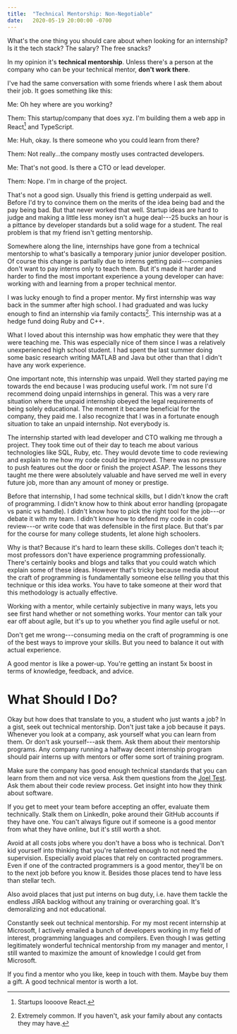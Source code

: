 ```yaml
---
title:  "Technical Mentorship: Non-Negotiable"
date:   2020-05-19 20:00:00 -0700
---
```


What's the one thing you should care about when looking for an
internship? Is it the tech stack? The salary? The free snacks?

In my opinion it's **technical mentorship**. Unless there's a person
at the company who can be your technical mentor, **don't work there**.

I've had the same conversation with some friends where I ask them
about their job. It goes something like this:

Me: Oh hey where are you working?

Them: This startup/company that does xyz. I'm building them a web app
in React[^1] and TypeScript.

Me: Huh, okay. Is there someone who you could learn from there?

Them: Not really...the company mostly uses contracted developers.

Me: That's not good. Is there a CTO or lead developer.

Them: Nope. I'm in charge of the project.

[^1]: Startups loooove React.

That's not a good sign. Usually this friend is getting underpaid as
well. Before I'd try to convince them on the merits of the idea being
bad and the pay being bad. But that never worked that well. Startup
ideas are hard to judge and making a little less money isn't a huge
deal---25 bucks an hour is a pittance by developer standards but a
solid wage for a student. The real problem is that my friend isn't
getting mentorship.

Somewhere along the line, internships have gone from a technical
mentorship to what's basically a temporary junior junior developer
position. Of course this change is partially due to interns getting
paid---companies don't want to pay interns only to teach them. But
it's made it harder and harder to find the most important experience a
young developer can have: working with and learning from a proper
technical mentor.

I was lucky enough to find a proper mentor. My first internship was
way back in the summer after high school. I had graduated and was
lucky enough to find an internship via family contacts[^2]. This
internship was at a hedge fund doing Ruby and C++.

[^2]: Extremely common. If you haven't, ask your family about any contacts they may have.

What I loved about this internship was how emphatic they were that
they were teaching me. This was especially nice of them since I was a
relatively unexperienced high school student. I had spent the last
summer doing some basic research writing MATLAB and Java but other
than that I didn't have any work experience.

One important note, this internship was unpaid. Well they started
paying me towards the end because I was producing useful work. I'm not
sure I'd recommend doing unpaid internships in general. This was a
very rare situation where the unpaid internship obeyed the legal
requirements of being solely educational. The moment it became
beneficial for the company, they paid me. I also recognize that I was
in a fortunate enough situation to take an unpaid internship. Not
everybody is.

The internship started with lead developer and CTO walking me through
a project. They took time out of their day to teach me about various
technologies like SQL, Ruby, etc. They would devote time to code
reviewing and explain to me how my code could be improved. There was
no pressure to push features out the door or finish the project
ASAP. The lessons they taught me there were absolutely valuable and
have served me well in every future job, more than any amount of money
or prestige.

Before that internship, I had some technical skills, but I didn't know
the craft of programming. I didn't know how to think about error
handling (propagate vs panic vs handle). I didn't know how to pick the
right tool for the job---or debate it with my team. I didn't know how
to defend my code in code review---or write code that was defensible
in the first place. But that's par for the course for many college
students, let alone high schoolers.

Why is that? Because it's hard to learn these skills. Colleges don't
teach it; most professors don't have experience programming
professionally. There's certainly books and blogs and talks that you
could watch which explain some of these ideas. However that's tricky
because media about the craft of programming is fundamentally someone
else *telling* you that this technique or this idea works. You have to
take someone at their word that this methodology is actually
effective.

Working with a mentor, while certainly subjective in many ways, lets
you see first hand whether or not something works. Your mentor can
talk your ear off about agile, but it's up to you whether you find
agile useful or not.

Don't get me wrong---consuming media on the craft of programming is
one of the best ways to improve your skills. But you need to balance
it out with actual experience.

A good mentor is like a power-up. You're getting an instant 5x boost
in terms of knowledge, feedback, and advice.

# What Should I Do?

Okay but how does that translate to you, a student who just wants a
job? In a gist, seek out technical mentorship. Don't just take a job
because it pays. Whenever you look at a company, ask yourself what you
can learn from them. Or don't ask yourself---ask them. Ask them about
their mentorship programs. Any company running a halfway decent
internship program should pair interns up with mentors or offer some
sort of training program.

Make sure the company has good enough technical standards that you can
learn from them and not vice versa. Ask them questions from the [Joel
Test](https://www.joelonsoftware.com/2000/08/09/the-joel-test-12-steps-to-better-code/). Ask
them about their code review process. Get insight into how they think about software.

If you get to meet your team before accepting an offer, evaluate them
technically. Stalk them on LinkedIn, poke around their GitHub accounts
if they have one. You can't always figure out if someone is a good
mentor from what they have online, but it's still worth a shot.

Avoid at all costs jobs where you don't have a boss who is
technical. Don't kid yourself into thinking that you're talented
enough to not need the supervision. Especially avoid places that rely
on contracted programmers. Even if one of the contracted programmers
is a good mentor, they'll be on to the next job before you know
it. Besides those places tend to have less than stellar tech.

Also avoid places that just put interns on bug duty, i.e. have them
tackle the endless JIRA backlog without any training or overarching
goal. It's demoralizing and not educational.

Constantly seek out technical mentorship. For my most recent
internship at Microsoft, I actively emailed a bunch of developers
working in my field of interest, programming languages and
compilers. Even though I was getting legitimately wonderful technical
mentorship from my manager and mentor, I still wanted to maximize the
amount of knowledge I could get from Microsoft.

If you find a mentor who you like, keep in touch with them. Maybe buy
them a gift. A good technical mentor is worth a lot.
